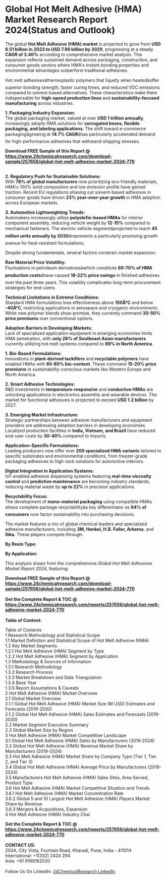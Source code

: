 <h1>Global Hot Melt Adhesive (HMA) Market Research Report 2024(Status and Outlook)</h1><p>The global <strong>Hot Melt Adhesive (HMA) market</strong> is projected to grow from <strong>USD 6.51 billion in 2023 to USD 7.96 billion by 2029</strong>, progressing at a steady <strong>CAGR of 3.40%</strong> according to comprehensive market analysis. This expansion reflects sustained demand across packaging, construction, and consumer goods sectors where HMA's instant bonding properties and environmental advantages outperform traditional adhesives.</p><p>Hot melt adhesivesâthermoplastic polymers that liquefy when heatedâoffer superior bonding strength, faster curing times, and reduced VOC emissions compared to solvent-based alternatives. These characteristics make them indispensable for <strong>high-speed production lines</strong> and <strong>sustainability-focused manufacturing</strong> across industries.</p><p><strong>1. Packaging Industry Expansion:</strong><br>
The global packaging market, valued at over <strong>USD 1 trillion annually</strong>, increasingly adopts HMA solutions for <strong>corrugated boxes, flexible packaging, and labeling applications</strong>. The shift toward e-commerce packagingâgrowing at <strong>14.7% CAGR</strong>âhas particularly accelerated demand for high-performance adhesives that withstand shipping stresses.</p><div><b>Download FREE Sample of this Report @ 
            <a href="https://www.24chemicalresearch.com/download-sample/257656/global-hot-melt-adhesive-market-2024-770">
            https://www.24chemicalresearch.com/download-sample/257656/global-hot-melt-adhesive-market-2024-770</a></b></div><br><p><strong>2. Regulatory Push for Sustainable Solutions:</strong><br>
With <strong>78% of global manufacturers</strong> now prioritizing eco-friendly materials, HMA's 100% solid composition and low emission profile have gained traction. Recent EU regulations phasing out solvent-based adhesives in consumer goods have driven <strong>23% year-over-year growth</strong> in HMA adoption across European markets.</p><p><strong>3. Automotive Lightweighting Trends:</strong><br>
Automakers increasingly utilize <strong>polyolefin-based HMAs</strong> for interior component assembly, reducing vehicle weight by <strong>12-15%</strong> compared to mechanical fasteners. The electric vehicle segmentâprojected to reach <strong>45 million units annually by 2030</strong>ârepresents a particularly promising growth avenue for heat-resistant formulations.</p><p>Despite strong fundamentals, several factors constrain market expansion:</p><p><strong>Raw Material Price Volatility:</strong><br>
    Fluctuations in petroleum derivativesâwhich constitute <strong>60-70% of HMA production costs</strong>âhave caused <strong>18-22% price swings</strong> in finished adhesives over the past three years. This volatility complicates long-term procurement strategies for end-users.</p><p><strong>Technical Limitations in Extreme Conditions:</strong><br>
    Standard HMA formulations lose effectiveness above <strong>150Â°C</strong> and below <strong>-40Â°C</strong>, restricting applications in aerospace and cryogenic environments. While new polymer blends show promise, they currently command <strong>35-50% price premiums</strong> over conventional options.</p><p><strong>Adoption Barriers in Developing Markets:</strong><br>
    Lack of specialized application equipment in emerging economies limits HMA penetration, with <strong>only 28% of Southeast Asian manufacturers</strong> currently utilizing hot melt systems compared to <strong>89% in North America</strong>.</p><p><strong>1. Bio-Based Formulations:</strong><br>
Innovations in <strong>plant-derived tackifiers</strong> and <strong>recyclable polymers</strong> have enabled HMAs with <strong>65-80% bio-content</strong>. These command <strong>15-20% price premiums</strong> in sustainability-conscious markets like Western Europe and North America.</p><p><strong>2. Smart Adhesive Technologies:</strong><br>
R&amp;D investments in <strong>temperature-responsive</strong> and <strong>conductive HMAs</strong> are unlocking applications in electronics assembly and wearable devices. The market for functional adhesives is projected to exceed <strong>USD 1.2 billion</strong> by 2027.</p><p><strong>3. Emerging Market Infrastructure:</strong><br>
Strategic partnerships between adhesive manufacturers and equipment providers are addressing adoption barriers in developing economies. Localized production facilities in <strong>India, Vietnam, and Brazil</strong> have reduced end-user costs by <strong>30-40%</strong> compared to imports.</p><p><strong>Application-Specific Formulations:</strong><br>
    Leading producers now offer over <strong>200 specialized HMA variants</strong> tailored to specific substrates and environmental conditions, from freezer-grade packaging adhesives to high-tack solutions for automotive interiors.</p><p><strong>Digital Integration in Application Systems:</strong><br>
    IoT-enabled adhesive dispensing systems featuring <strong>real-time viscosity control</strong> and <strong>predictive maintenance</strong> are becoming industry standards, reducing material waste by <strong>up to 22%</strong> in precision applications.</p><p><strong>Recyclability Focus:</strong><br>
    The development of <strong>mono-material packaging</strong> using compatible HMAs allows complete package recyclabilityâa key differentiator as <strong>64% of consumers</strong> now factor sustainability into purchasing decisions.</p><p>The market features a mix of global chemical leaders and specialized adhesive manufacturers, including <strong>3M, Henkel, H.B. Fuller, Arkema</strong>, and <strong>Sika</strong>. These players compete through:</p><p><strong>By Resin Type:</strong></p><p><strong>By Application:</strong></p><p>This analysis draws from the comprehensive <em>Global Hot Melt Adhesives Market Report 2024</em>, featuring:</p><div><b>Download FREE Sample of this Report @ 
            <a href="https://www.24chemicalresearch.com/download-sample/257656/global-hot-melt-adhesive-market-2024-770">
            https://www.24chemicalresearch.com/download-sample/257656/global-hot-melt-adhesive-market-2024-770</a></b></div><br><div><b>Get the Complete Report & TOC @ 
            <a href="https://www.24chemicalresearch.com/reports/257656/global-hot-melt-adhesive-market-2024-770">
            https://www.24chemicalresearch.com/reports/257656/global-hot-melt-adhesive-market-2024-770</a></b></div><br>
            <b>Table of Content:</b><p>Table of Contents<br />
1 Research Methodology and Statistical Scope<br />
1.1 Market Definition and Statistical Scope of Hot Melt Adhesive (HMA)<br />
1.2 Key Market Segments<br />
1.2.1 Hot Melt Adhesive (HMA) Segment by Type<br />
1.2.2 Hot Melt Adhesive (HMA) Segment by Application<br />
1.3 Methodology & Sources of Information<br />
1.3.1 Research Methodology<br />
1.3.2 Research Process<br />
1.3.3 Market Breakdown and Data Triangulation<br />
1.3.4 Base Year<br />
1.3.5 Report Assumptions & Caveats<br />
2 Hot Melt Adhesive (HMA) Market Overview<br />
2.1 Global Market Overview<br />
2.1.1 Global Hot Melt Adhesive (HMA) Market Size (M USD) Estimates and Forecasts (2019-2030)<br />
2.1.2 Global Hot Melt Adhesive (HMA) Sales Estimates and Forecasts (2019-2030)<br />
2.2 Market Segment Executive Summary<br />
2.3 Global Market Size by Region<br />
3 Hot Melt Adhesive (HMA) Market Competitive Landscape<br />
3.1 Global Hot Melt Adhesive (HMA) Sales by Manufacturers (2019-2024)<br />
3.2 Global Hot Melt Adhesive (HMA) Revenue Market Share by Manufacturers (2019-2024)<br />
3.3 Hot Melt Adhesive (HMA) Market Share by Company Type (Tier 1, Tier 2, and Tier 3)<br />
3.4 Global Hot Melt Adhesive (HMA) Average Price by Manufacturers (2019-2024)<br />
3.5 Manufacturers Hot Melt Adhesive (HMA) Sales Sites, Area Served, Product Type<br />
3.6 Hot Melt Adhesive (HMA) Market Competitive Situation and Trends<br />
3.6.1 Hot Melt Adhesive (HMA) Market Concentration Rate<br />
3.6.2 Global 5 and 10 Largest Hot Melt Adhesive (HMA) Players Market Share by Revenue<br />
3.6.3 Mergers & Acquisitions, Expansion<br />
4 Hot Melt Adhesive (HMA) Industry Chai</p><div><b>Get the Complete Report & TOC @ 
            <a href="https://www.24chemicalresearch.com/reports/257656/global-hot-melt-adhesive-market-2024-770">
            https://www.24chemicalresearch.com/reports/257656/global-hot-melt-adhesive-market-2024-770</a></b></div><br><b>CONTACT US:</b><br>
            203A, City Vista, Fountain Road, Kharadi, Pune, India - 411014<br>
            International: +1(332) 2424 294<br>
            Asia: +91 9169162030 <br><br>
            Follow Us On LinkedIn: <a href="https://www.linkedin.com/company/24chemicalresearch/">24ChemicalResearch LinkedIn</a>